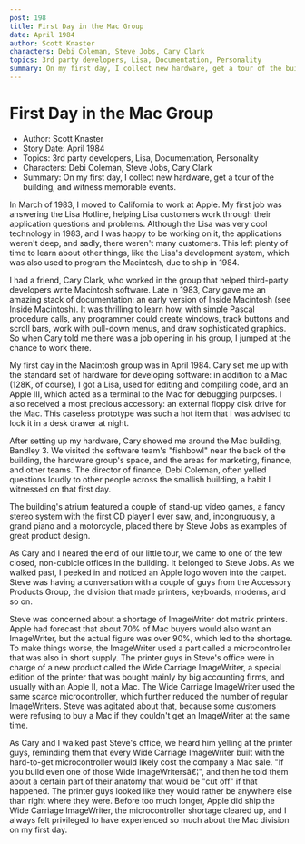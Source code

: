 ```yaml
---
post: 198
title: First Day in the Mac Group
date: April 1984
author: Scott Knaster
characters: Debi Coleman, Steve Jobs, Cary Clark
topics: 3rd party developers, Lisa, Documentation, Personality
summary: On my first day, I collect new hardware, get a tour of the building, and witness memorable events.
---
```


# First Day in the Mac Group
* Author: Scott Knaster
* Story Date: April 1984
* Topics: 3rd party developers, Lisa, Documentation, Personality
* Characters: Debi Coleman, Steve Jobs, Cary Clark
* Summary: On my first day, I collect new hardware, get a tour of the building, and witness memorable events.

In March of 1983, I moved to California to work at Apple. My first job was answering the Lisa Hotline, helping Lisa customers work through their application questions and problems. Although the Lisa was very cool technology in 1983, and I was happy to be working on it, the applications weren't deep, and sadly, there weren't many customers. This left plenty of time to learn about other things, like the Lisa's development system, which was also used to program the Macintosh, due to ship in 1984.

I had a friend, Cary Clark, who worked in the group that helped third-party developers write Macintosh software. Late in 1983, Cary gave me an amazing stack of documentation: an early version of Inside Macintosh (see Inside Macintosh). It was thrilling to learn how, with simple Pascal procedure calls, any programmer could create windows, track buttons and scroll bars, work with pull-down menus, and draw sophisticated graphics. So when Cary told me there was a job opening in his group, I jumped at the chance to work there.

My first day in the Macintosh group was in April 1984. Cary set me up with the standard set of hardware for developing software: in addition to a Mac (128K, of course), I got a Lisa, used for editing and compiling code, and an Apple III, which acted as a terminal to the Mac for debugging purposes. I also received a most precious accessory: an external floppy disk drive for the Mac. This caseless prototype was such a hot item that I was advised to lock it in a desk drawer at night.

After setting up my hardware, Cary showed me around the Mac building, Bandley 3. We visited the software team's "fishbowl" near the back of the building, the hardware group's space, and the areas for marketing, finance, and other teams. The director of finance, Debi Coleman, often yelled questions loudly to other people across the smallish building, a habit I witnessed on that first day.

The building's atrium featured a couple of stand-up video games, a fancy stereo system with the first CD player I ever saw, and, incongruously, a grand piano and a motorcycle, placed there by Steve Jobs as examples of great product design.

As Cary and I neared the end of our little tour, we came to one of the few closed, non-cubicle offices in the building. It belonged to Steve Jobs. As we walked past, I peeked in and noticed an Apple logo woven into the carpet. Steve was having a conversation with a couple of guys from the Accessory Products Group, the division that made printers, keyboards, modems, and so on.

Steve was concerned about a shortage of ImageWriter dot matrix printers. Apple had forecast that about 70% of Mac buyers would also want an ImageWriter, but the actual figure was over 90%, which led to the shortage. To make things worse, the ImageWriter used a part called a microcontroller that was also in short supply. The printer guys in Steve's office were in charge of a new product called the Wide Carriage ImageWriter, a special edition of the printer that was bought mainly by big accounting firms, and usually with an Apple II, not a Mac. The Wide Carriage ImageWriter used the same scarce microcontroller, which further reduced the number of regular ImageWriters. Steve was agitated about that, because some customers were refusing to buy a Mac if they couldn't get an ImageWriter at the same time.

As Cary and I walked past Steve's office, we heard him yelling at the printer guys, reminding them that every Wide Carriage ImageWriter built with the hard-to-get microcontroller would likely cost the company a Mac sale. "If you build even one of those Wide ImageWritersâ€¦", and then he told them about a certain part of their anatomy that would be "cut off" if that happened. The printer guys looked like they would rather be anywhere else than right where they were. Before too much longer, Apple did ship the Wide Carriage ImageWriter, the microcontroller shortage cleared up, and I always felt privileged to have experienced so much about the Mac division on my first day.